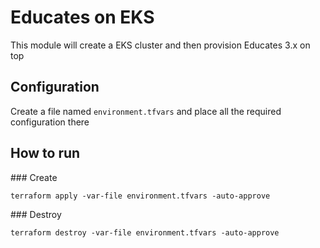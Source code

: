 # Educates on EKS

This module will create a EKS cluster and then provision Educates 3.x on top

## Configuration

Create a file named `environment.tfvars` and place all the required configuration there

## How to run

### Create

```
terraform apply -var-file environment.tfvars -auto-approve
```

### Destroy

```
terraform destroy -var-file environment.tfvars -auto-approve
```
